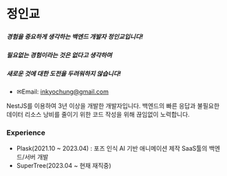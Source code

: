 # 정인교
#####
##### 경험을 중요하게 생각하는 백엔드 개발자 정인교입니다!
#####
##### 필요없는 경험이라는 것은 없다고 생각하며
##### 새로운 것에 대한 도전을 두려워하지 않습니다!
#####
#####
#####
- ✉Email: inkyochung@gmail.com

NestJS를 이용하여 3년 이상을 개발한 개발자입니다.
백엔드의 빠른 응답과 불필요한 데이터 리소스 낭비를 줄이기 위한 코드 작성을 위해 끊임없이 노력합니다.

#### 
#### 
### Experience
- Plask(2021.10 ~ 2023.04) : 포즈 인식 AI 기반 애니메이션 제작 SaaS툴의 백엔드/서버 개발
- SuperTree(2023.04 ~ 현재 재직중)

